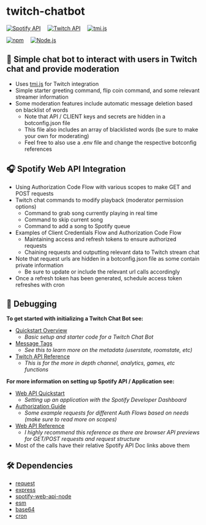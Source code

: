 #  twitch-chatbot 

[![Spotify API](https://img.shields.io/badge/Spotify%20API-Doc-brightgreen?style=for-the-badge&logo=spotify)](https://developer.spotify.com/documentation/web-api/quick-start/)
  [![Twitch API](https://img.shields.io/badge/Twitch%20API-Doc-blueviolet?style=for-the-badge&logo=twitch)](https://dev.twitch.tv/docs/)
  [![tmi.js](https://img.shields.io/badge/tmi.js-v1.8.0-blueviolet?style=for-the-badge)](https://github.com/tmijs/tmi.js)
  

[![npm](https://img.shields.io/badge/npm-v7.15.1-red?style=for-the-badge&logo=npm)](https://docs.npmjs.com/downloading-and-installing-node-js-and-npm)
  [![Node.js](https://img.shields.io/badge/Node.js-v16.3.0-brightgreen?style=for-the-badge&logo=Nodejs)](https://dev.twitch.tv/docs/)

## 🤖 Simple chat bot to interact with users in Twitch chat and provide moderation
- Uses [tmi.js](https://github.com/tmijs/tmi.js) for Twitch integration
- Simple starter greeting command, flip coin command, and some relevant streamer information
- Some moderation features include automatic message deletion based on blacklist of words
    - Note that API / CLIENT keys and secrets are hidden in a botconfig.json file
    - This file also includes an array of blacklisted words (be sure to make your own for moderating)
    - Feel free to also use a .env file and change the respective botconfig references

##  🎧 Spotify Web API Integration
- Using Authorization Code Flow with various scopes to make GET and POST requests
- Twitch chat commands to modify playback (moderator permission options)
    - Command to grab song currently playing in real time
    - Command to skip current song
    - Command to add a song to Spotify queue
- Examples of Client Credentials Flow and Authorization Code Flow
    - Maintaining access and refresh tokens to ensure authorized requests
    - Chaining requests and outputting relevant data to Twitch stream chat
- Note that request urls are hidden in a botconfig.json file as some contain private information
    - Be sure to update or include the relevant url calls accordingly
- Once a refresh token has been generated, schedule access token refreshes with cron

##  🔎 Debugging 
**To get started with initializing a Twitch Chat Bot see:**
- [Quickstart Overview](https://dev.twitch.tv/docs/irc)
    - *Basic setup and starter code for a Twitch Chat Bot*
- [Message Tags](https://dev.twitch.tv/docs/irc/tags)
    - *See this to learn more on the metadata (userstate, roomstate, etc)*
- [Twitch API Reference](https://dev.twitch.tv/docs/api/reference)
    - *This is for the more in depth channel, analytics, games, etc functions*

**For more information on setting up Spotify API / Application see:**
- [Web API Quickstart](https://developer.spotify.com/documentation/web-api/quick-start/)
    - *Setting up an application with the Spotify Developer Dashboard*
- [Authorization Guide](https://developer.spotify.com/documentation/general/guides/authorization-guide/#authorization-code-flow)
    - *Some example requests for different Auth Flows based on needs (make sure to read more on scopes)*
- [Web API Reference](https://developer.spotify.com/documentation/web-api/reference/)
    - *I highly recommend this reference as there are browser API previews for GET/POST requests and request structure*
- Most of the calls have their relative Spotify API Doc links above them

## 🛠️ Dependencies 
- [request](https://www.npmjs.com/package/request)
- [express](https://www.npmjs.com/package/express)
- [spotify-web-api-node](https://www.npmjs.com/package/spotify-web-api-node)
- [esm](https://www.npmjs.com/package/esm)
- [base64](https://www.npmjs.com/package/base-64)
- [cron](https://www.npmjs.com/package/cron)
